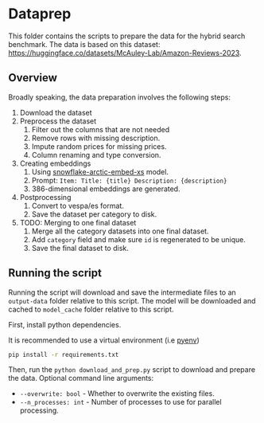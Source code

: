 # Dataprep

This folder contains the scripts to prepare the data for the hybrid search benchmark.
The data is based on this dataset: https://huggingface.co/datasets/McAuley-Lab/Amazon-Reviews-2023.

## Overview

Broadly speaking, the data preparation involves the following steps:

1. Download the dataset
2. Preprocess the dataset
   1. Filter out the columns that are not needed
   2. Remove rows with missing description.
   3. Impute random prices for missing prices.
   4. Column renaming and type conversion.
3. Creating embeddings
   1. Using [snowflake-arctic-embed-xs](https://huggingface.co/Snowflake/snowflake-arctic-embed-xs) model.
   2. Prompt: `Item: Title: {title} Description: {description}`
   3. 386-dimensional embeddings are generated.
4. Postprocessing
   1. Convert to vespa/es format.
   2. Save the dataset per category to disk. 
5. TODO: Merging to one final dataset
   1. Merge all the category datasets into one final dataset.
   2. Add `category` field and make sure `id` is regenerated to be unique.
   3. Save the final dataset to disk.

## Running the script

Running the script will download and save the intermediate files to an `output-data` folder relative to this script.
The model will be downloaded and cached to `model_cache` folder relative to this script.

First, install python dependencies.

It is recommended to use a virtual environment (i.e [pyenv](https://formulae.brew.sh/formula/pyenv))

```bash
pip install -r requirements.txt
```

Then, run the `python download_and_prep.py` script to download and prepare the data.
Optional command line arguments:

- `--overwrite: bool` - Whether to overwrite the existing files.
- `--n_processes: int` - Number of processes to use for parallel processing.
